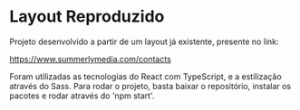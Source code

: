 # Layout Reproduzido

Projeto desenvolvido a partir de um layout já existente, presente no link:

https://www.summerlymedia.com/contacts

Foram utilizadas as tecnologias do React com TypeScript, e a estilização através do Sass.
Para rodar o projeto, basta baixar o repositório, instalar os pacotes e rodar através do 'npm start'.
